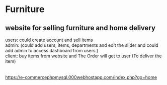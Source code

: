 # Furniture
## website for selling furniture and home delivery
users: could create account and sell items <br>
admin: (could add users, items, departments and edit the slider and could add admin to access dashboard from users ) <br>
client: buy items from website and The Order will get to user (To deliver the item) <br><br><br>
https://e-commercephpmysql.000webhostapp.com/index.php?go=home

